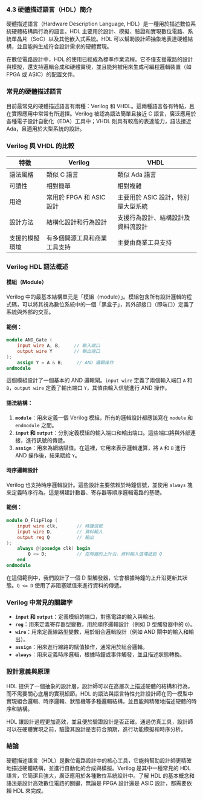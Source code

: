 ### 4.3 硬體描述語言（HDL）簡介

硬體描述語言（Hardware Description Language, HDL）是一種用於描述數位系統硬體結構與行為的語言。HDL 主要用於設計、模擬、驗證和實現數位電路、系統單晶片（SoC）以及其他嵌入式系統。HDL 可以幫助設計師抽象地表達硬體結構，並且能夠生成符合設計需求的硬體實現。

在數位電路設計中，HDL 的使用已經成為標準作業流程。它不僅支援電路的設計與模擬，還支持邏輯合成和硬體實現，並且能夠被用來生成可編程邏輯裝置（如 FPGA 或 ASIC）的配置文件。

### 常見的硬體描述語言

目前最常見的硬體描述語言有兩種：Verilog 和 VHDL。這兩種語言各有特點，且在實際應用中常常有所選擇。Verilog 被認為語法簡單且接近 C 語言，廣泛應用於各種電子設計自動化（EDA）工具中；VHDL 則具有較高的表達能力，語法接近 Ada，且適用於大型系統的設計。

### Verilog 與 VHDL 的比較

| 特徵            | Verilog                               | VHDL                                  |
|-----------------|---------------------------------------|---------------------------------------|
| 語法風格        | 類似 C 語言                           | 類似 Ada 語言                         |
| 可讀性          | 相對簡單                               | 相對複雜                             |
| 用途            | 常用於 FPGA 和 ASIC 設計             | 主要用於 ASIC 設計，特別是大型系統 |
| 設計方法        | 結構化設計和行為設計                | 支援行為設計、結構設計及資料流設計  |
| 支援的模擬環境  | 有多個開源工具和商業工具支持        | 主要由商業工具支持                   |

### Verilog HDL 語法概述

#### 模組（Module）
Verilog 中的最基本結構單元是「模組（module）」。模組包含所有設計邏輯的程式碼，可以將其視為數位系統中的一個「黑盒子」，其外部接口（即端口）定義了系統與外部的交互。

#### 範例：
```verilog
module AND_Gate (
    input wire A, B,     // 輸入端口
    output wire Y        // 輸出端口
);
    assign Y = A & B;     // AND 邏輯操作
endmodule
```

這個模組設計了一個基本的 AND 邏輯閘。`input wire` 定義了兩個輸入端口 `A` 和 `B`，`output wire` 定義了輸出端口 `Y`，其值由輸入信號進行 AND 操作。

#### 語法結構：
1. **`module`**：用來定義一個 Verilog 模組，所有的邏輯設計都應該寫在 `module` 和 `endmodule` 之間。
2. **`input` 和 `output`**：分別定義模組的輸入端口和輸出端口。這些端口將與外部連接，進行訊號的傳遞。
3. **`assign`**：用來為網絡賦值。在這裡，它用來表示邏輯運算，將 `A` 和 `B` 進行 AND 操作後，結果賦給 `Y`。

#### 時序邏輯設計
Verilog 也支持時序邏輯設計。這些設計主要依賴於時鐘信號，並使用 `always` 塊來定義時序行為。這是構建計數器、寄存器等順序邏輯電路的基礎。

#### 範例：
```verilog
module D_FlipFlop (
    input wire clk,       // 時鐘信號
    input wire D,         // 資料輸入
    output reg Q          // 輸出
);
    always @(posedge clk) begin
        Q <= D;           // 在時鐘的上升沿，資料輸入值傳遞到 Q
    end
endmodule
```

在這個範例中，我們設計了一個 D 型觸發器，它會根據時鐘的上升沿更新其狀態。`Q <= D` 使用了非阻塞賦值來進行資料的傳遞。

### Verilog 中常見的關鍵字

- **`input` 和 `output`**：定義模組的端口，對應電路的輸入與輸出。
- **`reg`**：用來定義寄存器型變數，用於順序邏輯設計（例如 D 型觸發器中的 `Q`）。
- **`wire`**：用來定義線路型變數，用於組合邏輯設計（例如 AND 閘中的輸入和輸出）。
- **`assign`**：用來進行線路的賦值操作，通常用於組合邏輯。
- **`always`**：用來定義時序邏輯，根據時鐘或事件觸發，並且描述狀態轉換。

### 設計意義與原理

HDL 提供了一個抽象的設計層，設計師可以在高層次上描述硬體的結構和行為，而不需要關心底層的實現細節。HDL 的語法與語言特性允許設計師在同一模型中實現組合邏輯、時序邏輯、狀態機等多種邏輯結構，並且能夠精確地描述硬體的時序和結構。

HDL 讓設計過程更加高效，並且便於驗證設計是否正確。通過仿真工具，設計師可以在硬體實現之前，驗證其設計是否符合預期，進行功能模擬和時序分析。

### 結論

硬體描述語言（HDL）是數位電路設計中的核心工具，它能夠幫助設計師更精確地描述硬體結構，並進行自動化的合成與模擬。Verilog 是其中一種常見的 HDL 語言，它簡潔且強大，廣泛應用於各種數位系統設計中。了解 HDL 的基本概念和語法是設計高效數位電路的關鍵，無論是 FPGA 設計還是 ASIC 設計，都需要依賴 HDL 來完成。